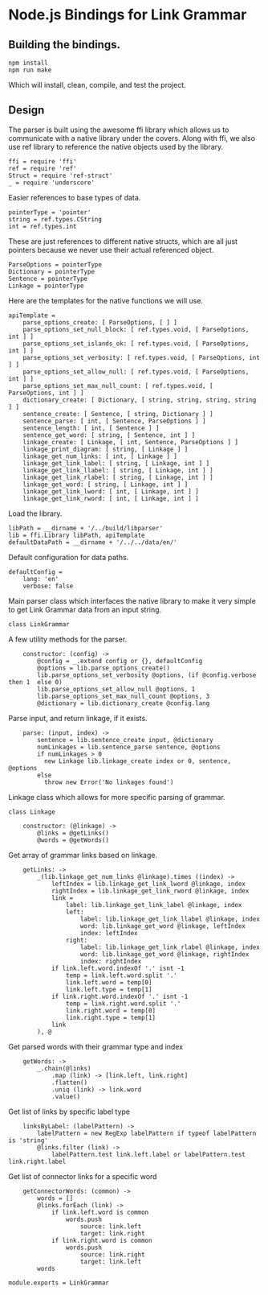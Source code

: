 # Node.js Bindings for Link Grammar

## Building the bindings.

	npm install
	npm run make

Which will install, clean, compile, and test the project.

## Design
The parser is built using the awesome ffi library which allows
us to communicate with a native library under the covers.
Along with ffi, we also use ref library to reference the native
objects used by the library.

    ffi = require 'ffi'
    ref = require 'ref'
    Struct = require 'ref-struct'
    _ = require 'underscore'

Easier references to base types of data.

    pointerType = 'pointer'
    string = ref.types.CString
    int = ref.types.int

These are just references to different native structs, which are
all just pointers because we never use their actual referenced object.

    ParseOptions = pointerType
    Dictionary = pointerType
    Sentence = pointerType
    Linkage = pointerType

Here are the templates for the native functions we will use.

    apiTemplate =
        parse_options_create: [ ParseOptions, [ ] ]
        parse_options_set_null_block: [ ref.types.void, [ ParseOptions, int ] ]
        parse_options_set_islands_ok: [ ref.types.void, [ ParseOptions, int ] ]
        parse_options_set_verbosity: [ ref.types.void, [ ParseOptions, int ] ]
        parse_options_set_allow_null: [ ref.types.void, [ ParseOptions, int ] ]
        parse_options_set_max_null_count: [ ref.types.void, [ ParseOptions, int ] ]
        dictionary_create: [ Dictionary, [ string, string, string, string ] ]
        sentence_create: [ Sentence, [ string, Dictionary ] ]
        sentence_parse: [ int, [ Sentence, ParseOptions ] ]
        sentence_length: [ int, [ Sentence ] ]
        sentence_get_word: [ string, [ Sentence, int ] ]
        linkage_create: [ Linkage, [ int, Sentence, ParseOptions ] ]
        linkage_print_diagram: [ string, [ Linkage ] ]
        linkage_get_num_links: [ int, [ Linkage ] ]
        linkage_get_link_label: [ string, [ Linkage, int ] ]
        linkage_get_link_llabel: [ string, [ Linkage, int ] ]
        linkage_get_link_rlabel: [ string, [ Linkage, int ] ]
        linkage_get_word: [ string, [ Linkage, int ] ]
        linkage_get_link_lword: [ int, [ Linkage, int ] ]
        linkage_get_link_rword: [ int, [ Linkage, int ] ]

Load the library.

    libPath = __dirname + '/../build/libparser'
    lib = ffi.Library libPath, apiTemplate
    defaultDataPath = __dirname + '/../../data/en/'

Default configuration for data paths.

    defaultConfig =
        lang: 'en'
        verbose: false

Main parser class which interfaces the native library to make
it very simple to get Link Grammar data from an input string.

    class LinkGrammar

A few utility methods for the parser.

        constructor: (config) ->
            @config = _.extend config or {}, defaultConfig
            @options = lib.parse_options_create()
            lib.parse_options_set_verbosity @options, (if @config.verbose then 1  else 0)
            lib.parse_options_set_allow_null @options, 1
            lib.parse_options_set_max_null_count @options, 3
            @dictionary = lib.dictionary_create @config.lang

Parse input, and return linkage, if it exists.

        parse: (input, index) ->
            sentence = lib.sentence_create input, @dictionary
            numLinkages = lib.sentence_parse sentence, @options
            if numLinkages > 0
              new Linkage lib.linkage_create index or 0, sentence, @options
            else
              throw new Error('No linkages found')

Linkage class which allows for more specific parsing of grammar.

    class Linkage

        constructor: (@linkage) ->
            @links = @getLinks()
            @words = @getWords()

Get array of grammar links based on linkage.

        getLinks: ->
            _(lib.linkage_get_num_links @linkage).times ((index) ->
                leftIndex = lib.linkage_get_link_lword @linkage, index
                rightIndex = lib.linkage_get_link_rword @linkage, index
                link =
                    label: lib.linkage_get_link_label @linkage, index
                    left:
                        label: lib.linkage_get_link_llabel @linkage, index
                        word: lib.linkage_get_word @linkage, leftIndex
                        index: leftIndex
                    right:
                        label: lib.linkage_get_link_rlabel @linkage, index
                        word: lib.linkage_get_word @linkage, rightIndex
                        index: rightIndex
                if link.left.word.indexOf '.' isnt -1
                    temp = link.left.word.split '.'
                    link.left.word = temp[0]
                    link.left.type = temp[1]
                if link.right.word.indexOf '.' isnt -1
                    temp = link.right.word.split '.'
                    link.right.word = temp[0]
                    link.right.type = temp[1]
                link
            ), @

Get parsed words with their grammar type and index

        getWords: ->
            _.chain(@links)
                .map (link) -> [link.left, link.right]
                .flatten()
                .uniq (link) -> link.word
                .value()

Get list of links by specific label type

        linksByLabel: (labelPattern) ->
            labelPattern = new RegExp labelPattern if typeof labelPattern is 'string'
            @links.filter (link) ->
                labelPattern.test link.left.label or labelPattern.test link.right.label

Get list of connector links for a specific word

        getConnectorWords: (common) ->
            words = []
            @links.forEach (link) ->
                if link.left.word is common
                    words.push
                        source: link.left
                        target: link.right
                if link.right.word is common
                    words.push
                        source: link.right
                        target: link.left
            words

    module.exports = LinkGrammar
